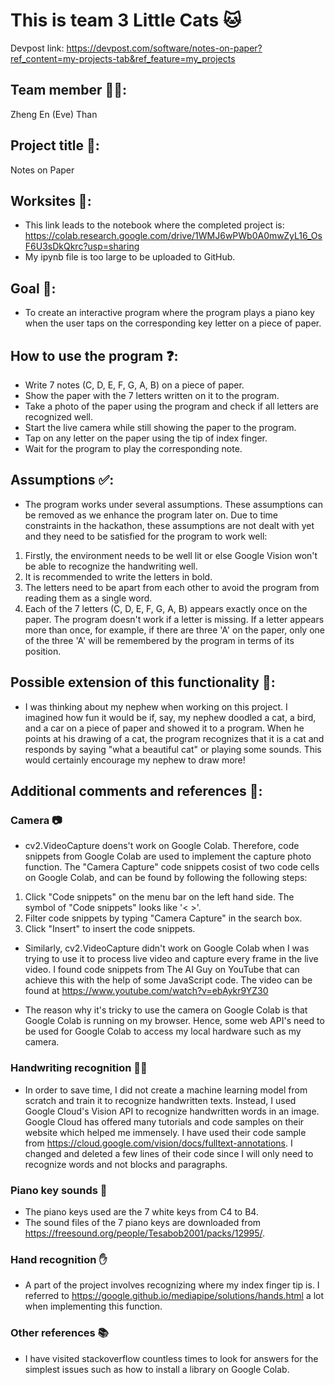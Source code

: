 # This is team 3 Little Cats 🐱

Devpost link: https://devpost.com/software/notes-on-paper?ref_content=my-projects-tab&ref_feature=my_projects

## Team member 👩‍💻:
Zheng En (Eve) Than

## Project title 📝:
Notes on Paper

## Worksites 🚧:
- This link leads to the notebook where the completed project is: https://colab.research.google.com/drive/1WMJ6wPWb0A0mwZyL16_OsF6U3sDkQkrc?usp=sharing
- My ipynb file is too large to be uploaded to GitHub. 

## Goal 🎯:
- To create an interactive program where the program plays a piano key when the user taps on the corresponding key letter on a piece of paper.

## How to use the program ❓:
- Write 7 notes (C, D, E, F, G, A, B) on a piece of paper.
- Show the paper with the 7 letters written on it to the program.
- Take a photo of the paper using the program and check if all letters are recognized well.
- Start the live camera while still showing the paper to the program.
- Tap on any letter on the paper using the tip of index finger. 
- Wait for the program to play the corresponding note. 

## Assumptions ✅:
- The program works under several assumptions. These assumptions can be removed as we enhance the program later on. Due to time constraints in the hackathon, these assumptions are not dealt with yet and they need to be satisfied for the program to work well:
1. Firstly, the environment needs to be well lit or else Google Vision won't be able to recognize the handwriting well.
2. It is recommended to write the letters in bold.
3. The letters need to be apart from each other to avoid the program from reading them as a single word.
4. Each of the 7 letters (C, D, E, F, G, A, B) appears exactly once on the paper. The program doesn't work if a letter is missing. If a letter appears more than once, for example, if there are three 'A' on the paper, only one of the three 'A' will be remembered by the program in terms of its position.

## Possible extension of this functionality 🚀:
- I was thinking about my nephew when working on this project. I imagined how fun it would be if, say, my nephew doodled a cat, a bird, and a car on a piece of paper and showed it to a program. When he points at his drawing of a cat, the program recognizes that it is a cat and responds by saying "what a beautiful cat" or playing some sounds. This would certainly encourage my nephew to draw more!

## Additional comments and references 💬:
### Camera 📷
- cv2.VideoCapture doens't work on Google Colab. Therefore, code snippets from Google Colab are used to implement the capture photo function. The "Camera Capture" code snippets cosist of two code cells on Google Colab, and can be found by following the following steps:
1. Click "Code snippets" on the menu bar on the left hand side. The symbol of "Code snippets" looks like '< >'.
2. Filter code snippets by typing "Camera Capture" in the search box. 
3. Click "Insert" to insert the code snippets.

- Similarly, cv2.VideoCapture didn't work on Google Colab when I was trying to use it to process live video and capture every frame in the live video. I found code snippets from The AI Guy on YouTube that can achieve this with the help of some JavaScript code. The video can be found at https://www.youtube.com/watch?v=ebAykr9YZ30

- The reason why it's tricky to use the camera on Google Colab is that Google Colab is running on my browser. Hence, some web API's need to be used for Google Colab to access my local hardware such as my camera.

### Handwriting recognition ✍🏻
- In order to save time, I did not create a machine learning model from scratch and train it to recognize handwritten texts. Instead, I used Google Cloud's Vision API to recognize handwritten words in an image. Google Cloud has offered many tutorials and code samples on their website which helped me immensely. I have used their code sample from https://cloud.google.com/vision/docs/fulltext-annotations. I changed and deleted a few lines of their code since I will only need to recognize words and not blocks and paragraphs.

### Piano key sounds 🎹
- The piano keys used are the 7 white keys from C4 to B4.
- The sound files of the 7 piano keys are downloaded from https://freesound.org/people/Tesabob2001/packs/12995/. 

### Hand recognition ✋
- A part of the project involves recognizing where my index finger tip is. I referred to https://google.github.io/mediapipe/solutions/hands.html a lot when implementing this function.

### Other references 📚
- I have visited stackoverflow countless times to look for answers for the simplest issues such as how to install a library on Google Colab.  
